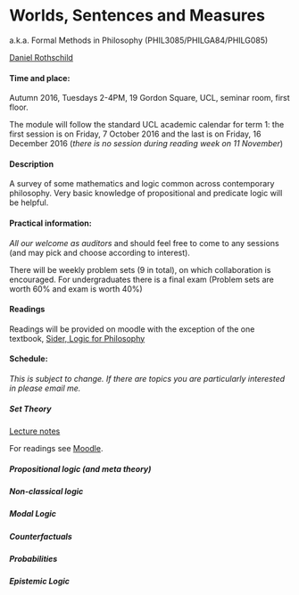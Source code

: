 Worlds, Sentences and Measures
============================

a.k.a. Formal Methods in Philosophy (PHIL3085/PHILGA84/PHILG085)

[Daniel Rothschild](http://danielrothschild.com/)


#### Time and place: 

Autumn 2016, Tuesdays 2-4PM, 19 Gordon Square, UCL, seminar room, first floor.

The module will follow the standard UCL academic calendar for term 1: the first session is on Friday, 7 October 2016 and the last is on Friday, 16 December 2016 (*there is no session during reading week on 11 November*)

#### Description

A survey of some mathematics and logic common across contemporary philosophy.  Very basic knowledge of propositional and predicate logic will be helpful. 

####  Practical information:

*All our welcome as auditors* and should feel free to come to any sessions (and may pick and choose according to interest). 

There will be weekly problem sets  (9 in total), on which collaboration is encouraged.  For undergraduates there is a final exam (Problem sets are worth 60% and exam is worth 40%)

#### Readings

Readings will be provided on moodle with the exception of the one textbook, [Sider, Logic for Philosophy](https://www.amazon.co.uk/Logic-Philosophy-Theodore-Sider/dp/0199575584)

#### Schedule:

*This is subject to change.  If there are topics you are particularly interested in please email me.*

##### Set Theory

[Lecture notes](https://www.dropbox.com/s/nkr0ukf2h8hhk8g/WSM%20Set%20Theory.pdf?dl=0)

For readings see [Moodle](https://moodle.ucl.ac.uk/).

##### Propositional logic (and meta theory)

##### Non-classical logic

##### Modal Logic

##### Counterfactuals

##### Probabilities

##### Epistemic Logic 











